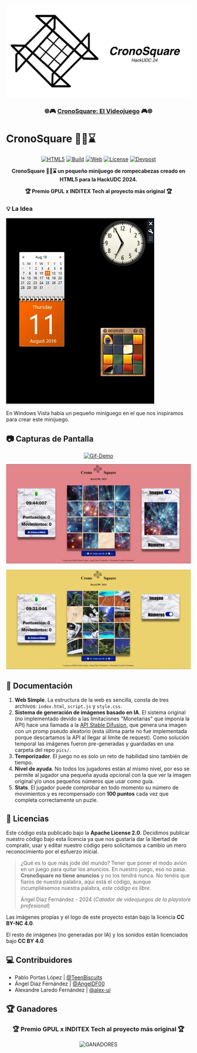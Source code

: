 <!--
SPDX-FileCopyrightText: 2024 Angel Diaz Fernandez <81629707+AngelDF00s@users.noreply.github.com>

SPDX-License-Identifier: Apache-2.0
-->

<div align="center">
 
[![CronoSquare Logo](https://raw.githubusercontent.com/AngelDF00/CronoSquare/main/imagenes/Logo%20Social.png)](https://teenbiscuits.github.io/CronoSquare)

<h3>🌐🎮 <a href="https://AngelDF00.github.io/CronoSquare">CronoSquare: El Videojuego</a> 🎮🌐</h3>

</div>


<!--

ANTIGUO CONTADOR DE CUANTO QUEDA DE HACKUDC

<p align="center">
<a href="https://free.timeanddate.com/countdown/i98vzj1j/n681/cf100/cm0/cu4/ct0/cs0/ca0/co1/cr0/ss0/cac000/cpc000/pcfff/tcfff/fs150/szw448/szh189/tatCuanto%20queda%20de%20HackUDC%202024/tac000/tptSE%20ACAB%C3%93%20HACKUDC%202024/tpc000/iso2024-02-18T00:00:00">¿Cuanto queda de HackUDC?</a>
</p>

-->

# CronoSquare 🎴🎲⌛

<div align="center">

[![HTML5](https://img.shields.io/badge/HTML5-%23E34F26.svg?logo=HTML5&logoColor=white)]()
[![Build](https://github.com/AngelDF00/CronoSquare/actions/workflows/pages/pages-build-deployment/badge.svg)](https://github.com/AngelDF00/CronoSquare/actions/workflows/pages/pages-build-deployment)
[![Web](https://img.shields.io/website?down_message=offline&up_message=online&label=Web&url=https%3A%2F%2Fteenbiscuits.github.io%2FCronoSquare)](https://teenbiscuits.github.io/CronoSquare)
[![License](https://img.shields.io/badge/License-Apache_2.0-blue.svg)](https://opensource.org/licenses/Apache-2.0)
[![Devpost](https://img.shields.io/badge/DEVPOST-HackUDC-003e54)](https://devpost.com/software/cronosquare)
 
**CronoSquare 🎴🎲⌛ un pequeño minijuego de rompecabezas creado en HTML5 para la HackUDC 2024.**

**🏆 Premio GPUL x INDITEX Tech al proyecto más original 🏆**

</div>

### 💡 La Idea

![Windows Vista](https://raw.githubusercontent.com/AngelDF00/CronoSquare/main/imagenes/Windows-XP.webp)

En Windows Vista había un pequeño miniguego en el que nos inspiramos para crear este minijuego.

## 📷 Capturas de Pantalla

<div align="center">

[![Gif-Demo](https://github.com/AngelDF00/CronoSquare/blob/main/imagenes/V%C3%ADdeo%20DEMO.gif?raw=true)](https://www.youtube.com/watch?v=JbIf-MH_fHw)

![Captura de pantalla-1](https://github.com/AngelDF00/CronoSquare/blob/main/imagenes/Captura%20de%20pantalla-1.png?raw=true)

![Captura de pantalla-2](https://github.com/AngelDF00/CronoSquare/blob/main/imagenes/Captura%20de%20pantalla-2.png?raw=true)

</div>

## 📖 Documentación

1. **Web Simple**. La estructura de la web es sencilla, consta de tres archivos: ```index.html```, ```script.js``` y ```style.css```.
2. **Sistema de generación de imágenes basado en IA**. El sistema original (no implementado devido a las limitaciones "Monetarias" que imponía la API) hace una llamada a la [API Stable Difusion](https://stablediffusionapi.com), que genera una imagen con un promp pseudo aleatorio (esta última parte no fue implementada porque descartamos la API al llegar al límite de request). Como solución temporal las imágenes fueron pre-generadas y guardadas en una carpeta del repo ```pics/```.
3. **Temporizador**. El juego no es solo un reto de habilidad sino también de tiempo.
4. **Nivel de ayuda**. No todos los jugadores están al mismo nivel, por eso se permite al jugador una pequeña ayuda opcional con la que ver la imagen original y/o unos pequeños números que usar como guía.
5. **Stats**. El jugador puede comprobar en todo momento su número de movimientos y es recompensado con **100 puntos** cada vez que completa correctamente un puzle.

## 📜 Licencias

Este código esta publicado bajo la **Apache License 2.0**. Decidimos publicar nuestro código bajo esta licencia ya que nos gustaría dar la libertad de compratir, usar y editar nuestro código pero solicitamos a cambio un mero reconocimiento por el esfuerzo inicial.

> ¿Qué es lo que más jode del mundo? Tener que poner el modo avión en un juego para quitar los anuncios. En nuestro juego, eso no pasa. **CronoSquare no tiene anuncios** y no los tendrá nunca. No tenéis que fiaros de nuestra palabra, aquí está el código, aunque incumpliésemos nuestra palabra, _este código es libre_.
> 
>  Ángel Díaz Fernández - 2024 (_Catador de videojuegos de la playstore profesional_)

Las imágenes propias y el logo de este proyecto están bajo la licencia **CC BY-NC 4.0**.

El resto de imágenes (no generadas por IA) y los sonidos están licenciados bajo **CC BY 4.0**.

## 💻 Contribuidores

- Pablo Portas López | [@TeenBiscuits](https://github.com/TeenBiscuits)
- Ángel Díaz Fernández | [@AngelDF00](https://github.com/AngelDF00)
- Alexandre Laredo Fernández | [@alex-ui](https://github.com/alex-ui)

## 🏆 Ganadores

<div align="center">

### **🏆 Premio GPUL x INDITEX Tech al proyecto más original 🏆**

![GANADORES](https://github.com/AngelDF00/CronoSquare/blob/main/IMG_1639.jpeg?raw=true)

</div>
